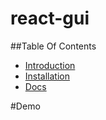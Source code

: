 # react-gui

##Table Of Contents

-  [Introduction](#introduction)
-  [Installation](#installation)
-  [Docs](#docs)

#Demo
